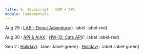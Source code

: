 ```yaml
---
title: 6. Javascript - DOM + API
module: Fundamentals
---
```



Aug 29
: [LAB - Donut Adventure](https://git.generalassemb.ly/seir-flex-07-25-23/ClassesDonutAdventure){: .label .label-red}


Aug 30
: [API & AjAX](https://git.generalassemb.ly/seir-flex-07-25-23/APIs-Ajax)
  : [HW-12: Cats API](https://git.generalassemb.ly/seir-flex-07-25-23/CatsApi){: .label .label-red}



Sep 2
: [Holiday](){: .label .label-green}
  : [Holiday](){: .label .label-green}
